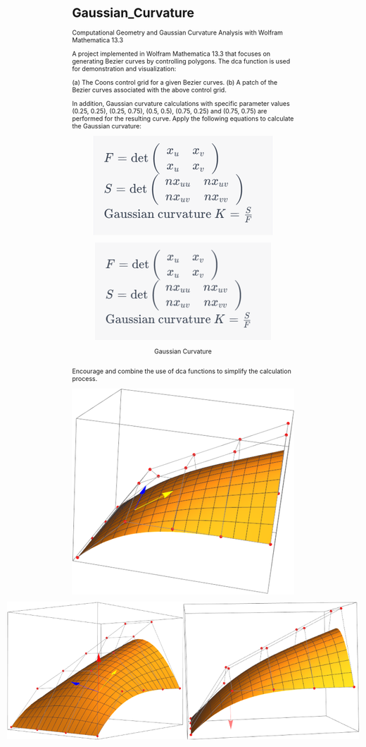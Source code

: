 # Gaussian_Curvature
Computational Geometry and Gaussian Curvature Analysis with Wolfram Mathematica 13.3

A project implemented in Wolfram Mathematica 13.3 that focuses on generating Bezier curves by controlling polygons. 
The dca function is used for demonstration and visualization:

(a) The Coons control grid for a given Bezier curves. 
(b) A patch of the Bezier curves associated with the above control grid.

In addition, Gaussian curvature calculations with specific parameter values 
(0.25, 0.25), (0.25, 0.75), (0.5, 0.5), (0.75, 0.25) and (0.75, 0.75) are performed for the resulting curve.
Apply the following equations to calculate the Gaussian curvature:

<p align="center">
  <img src="https://github.com/bryanliao24/Gaussian_Curvature/blob/main/img/1.PNG" alt="Gaussian Curvature">
</p>

<div style="display: flex; justify-content: center;">
    <div style="text-align: center;">
        <img src="https://github.com/bryanliao24/Gaussian_Curvature/blob/main/img/1.PNG" width="400" alt="Gaussian Curvature"/>
        <p>Gaussian Curvature</p>
    </div>
</div>


Encourage and combine the use of dca functions to simplify the calculation process.
<p align="center">
  <img src="https://github.com/bryanliao24/Gaussian_Curvature/blob/main/img/2.png" alt="U-partial & V-partial">
</p>


<div style="display: flex; justify-content: center;">
    <img src="https://github.com/bryanliao24/Gaussian_Curvature/blob/main/img/3.png" width="400" alt="UV-partial" />
    <img src="https://github.com/bryanliao24/Gaussian_Curvature/blob/main/img/4.png" width="400" alt="UU-partial & VV-partial"/>
</div>


